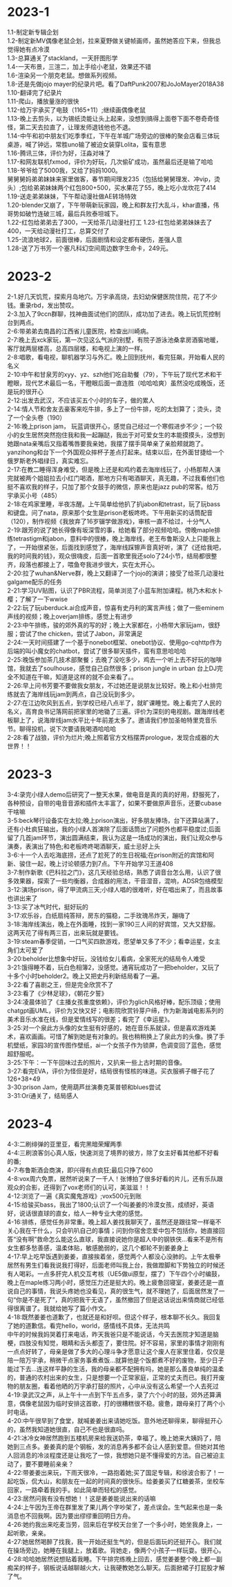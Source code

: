 # 2023-1  
1.1-制定新专辑企划  
1.2-制定新MV偶像老鼠企划，拉来夏野做关键帧画师，虽然她答应下来，但我总觉得她有点冷漠  
1.3-总算通关了stackland，一天肝图形学  
1.4-一天布景，三渲二，加上手绘小老鼠，效果还不错  
1.6-渲染另一个朋克老鼠。想做系列视频。  
1.8-还是先做jojo mayer的纪录片吧。看了DaftPunk2007和JoJoMayer2018A38  
1.10-翻译完了纪录片  
1.11-爬山，播放量涨的很快  
1.12-给万宇承买了电鼓（1165+11）;继续画偶像老鼠   
1.13-晚上去剪头，以为锡纸烫能让头上起来，没想到搞得上面卷下面不卷奇奇怪怪，第二天去拉直了，让理发师退钱他也不退。  
1.14-中午和初中朋友们吃季季红，下午在羊城广场旁边的很棒的聚会店看三体玩桌游，喊了钟远，常胜uno输了被迫女装穿Lolita，蛮有意思  
1.16-腾讯三体，评价为好，汪淼对味了  
1.17-和网友联机fxmod，评价为好玩，几次偷矿成功，虽然最后还是输了哈哈  
1.18-爷爷给了5000我，又给了妈妈1000。  
     舅舅舅妈弟弟妹妹来家里做客，春节期间理发235（包括给舅舅理发、冲vip，烫头）;包给弟弟妹妹两个红包800+500，买水果花了55，晚上吃小龙坎花了414  
1.19-送走弟弟妹妹，下午帮动漫社做AE转场特效  
1.20-blender又崩了，下午带萌新玩家园，晚上和群友打大乱斗，khar直播，伟哥势如破竹连破三城，最后兵败泰坦城下。  
1.22-红包给弟弟去了300，一天给茶几动漫社打工
1.23-红包给弟弟妹妹去了400，一天给动漫社打工，总算交付了  
1.25-流浪地球2，前面很棒，后面剧情和设定都有硬伤，差强人意  
1.28-送了万书芳一个塞凡科幻空间周边数字生命卡，249元。  
# 2023-2  
2-1.好几天饥荒，探索月岛地穴。万宇承高烧，去妇幼保健医院住院，花了不少钱。重录rbd，发出赞叹。  
2-3.加入了9ccn群聊，找神曲面试他们的团队，成功加了进去。晚上玩饥荒控制台到两点。  
2-6:带弟弟去南昌的江西省儿童医院，检查出川崎病。  
2-7:晚上去xck家玩，第一次见这么气派的别墅，有院子游泳池桑拿房酒窖地暖，客厅就两层楼高，总高四层楼，和电视上演的一样。  
2-8:唱歌，看电视，聊机器学习与外汇。晚上回到抚州，看完狂飙，开始看人民的名义  
2-10:中午和甘泉芳的xyy、yz、szh他们吃自助餐（79），下午玩了现代艺术和干瞪眼，现代艺术最后一名，干瞪眼后面一直连胜（哈哈哈爽）虽然没吃成晚饭，还是玩的很开心  
2-12:出发去武汉，不应该买五个小时的车子，做的累人  
2-14:情人节和舍友去豪客来吃牛排，多上了一份牛排，吃的太划算了；烫头，烫了一个全头卷（190）  
2-16:晚上prison jam， 玩蓝调很开心，感觉自己经过一个寒假进步不少；一个较小的女生居然突然抱住我和我一起蹦跶，我出于对可爱女生的本能摸摸头，没想到她跟nata亲嘴后又指着嘴唇要我亲她，我摆了摆手简单亲了亲脸颊就跑了。yanzihong和台下一个外国观众摔杯子差点打起来。结束以后，在外面甘捷给一个俄罗斯老外唱绿日，真实难忘。  
2-17:在教二睡得浑身难受，但是晚上还是和鸡约着去海岸线玩了，小杨那帮人演完就被两个姐姐拉去小红门喝酒，那地方只有喝酒聊天，真无趣，不过我看他们也挺不喜欢我的样子，只加了那个女鼓手的微信，原来也是jazz pub的常客。给万宇承买小号（485）    
2-18:在鸡家里睡，半夜冻醒。上午简单给他扒了扒jabon和tetrast，玩了玩bass和键盘。问了nata，原来那个女生是prison老板咚咚。下午用新买的话筒配音（120），制作视频《我放弃了16岁辍学做游戏》，审核一直不给过，十分气人  
2-19:跟芳的说了她长得像有坂深雪的事，给她看了部分视频哈哈。傍晚maple排练tetrastigm和jabon，意料中的很棒，晚上海岸线，老王布鲁斯没人上只能我上了，一开始很紧张，后面找到感觉了，海岸线踩镲声音真好听，演了《还给我吧，我的时间我的钱》，观众很嗨皮，后面一首歌里我还solo了24小节，结局都很整齐，段落也都接上了，喂鱼夸我进步很大，实在太开心。  
2-20:拉了wuhan&Nerve群，晚上又翻译了一个jojo的演讲；接受了给茶几动漫社galgame配乐的任务      
2-21:学习UV贴图，认识了PBR流程，简单浏览了小蓝车附加课程。桃乃木和水卜樱；了解了一下wwise    
2-22:玩了玩uberduck.ai合成声音，惊喜有史丹利的寓言声线；做了一些eminem声线的视频；晚上overjam排练，感觉上有进步  
2-23:中午排练，骏的郊外真的写的好；晚上大家都在，小杨带大家玩jam，很舒服；尝试了the chicken，尝试了Jabon，非常满足  
2-24:一天时间搭建了一个基于nonebot框架、onebot协议、使用go-cqhttp作为后端的叫小魔女的chatbot，尝试了很多聊天插件，蛮有意思哈哈哈   
2-25:晚饭参加茶几技术部聚餐；去晚了没吃多少，鸡去一个听上去不好玩的咖啡馆，我就去了soulhouse，感觉自己自然很多；prison jungle in urban 台上DJ完全不知道在干嘛，知道是这样的就不会来看了。。  
2-26:早上问书芳要不要做我女朋友，不过她还是说朋友比较好。晚上和小杜排完练就去了海岸线玩jam到两点，自己没玩到多少。  
2-27:在江边吹风到五点，到学校已经八点半了，就旷课睡觉。晚上看完了人民的名义，高育良书记落网前把家里的地锄了三遍。评价为深刻的电视剧。跟海岸线老板聊上了，说海岸线jam水平比十年前差太多了。邀请我们参加圣帕特里克音乐节。聊得投机，说下次要请我喝酒哈哈哈   
2-28:看了战狼，评价为烂片;晚上照着官方文档摆弄prologue，发现合成器的大世界！！  
# 2023-3  
3-4:录完小绿人demo后研究了一整天水果，做电音是真的真的好用，舒服死了，各种预设，自带的电音音源和插件太丰富了，如果不要做原声音乐，还要cubase干啥嘛  
3-5:beck琴行设备实在太拉;晚上prison演出，好多朋友捧场，台下还算站满了，还有小杜疯狂输出，我的小绿人首演除了后面话筒出了问题外也都平稳度过;后面留了几首jam环节，演出圆满结束，我认为这是一场成功的演出，我们让观众参与演奏，表演出了特色;和老板咚咚喝酒聊天，威士忌好上头  
3-6:十一个人去吃海底捞，还点了尬死了的生日祝福;在prison附近的宾馆和阿新、骏住一起，晚上讨论顿感力到7点。下午开始学习王道408  
3-7:制作新歌《巴科拉之门》，这几天经验总结，熟悉了调音台怎么用，认识了很多效果器，探索了一些均衡器，合成器的用法，干音湿音，混响，ADSR包络模型  
3-12:演场prison，得了甲流病三天;小绿人唱的很难听，好在唱出来了，而且故事也讲出来了   
3-13:买了冰气时代，挺好玩的  
3-17:欢乐谷，白纸扇纯答辩，房东的猫稳，二手玫瑰吊炸天，蹦嗨了  
3-18:海岸线演出，晚上在外面睡，找到一家190三人间的好宾馆，又大又舒服。这两天花了得有两三百，出来玩就是要钱。  
3-19:steam春季促销，一口气买四款游戏，愿望单又多了不少；看幸运星，女主角们太可爱了  
3-20:beholder比想象中好玩，没钱给女儿看病，全家死光的结局令人难受  
3-21:饿得睡不着，玩白色相簿2，没感觉。通宵玩成功了一把beholder，又玩了十多个小时beholder2。晚上又把史丹利新结局看了一遍。  
3-22:看了喜剧之王，但是完全欣赏不了  
3-23:看了《少林足球》，《朝花夕誓》  
3-24:凌晨体验了《主播女孩重度依赖》，评价为glich风格好棒，配乐顶级；使用chatgpt画UML，评价为又快又好；电影院欣赏铃芽户缔，作为新海诚电影系列的美术音乐水准在线，但是爱情线写的很差；看完了《幸运星》。  
3-25:对一个泉此方头像的女生挺有好感的，她在音乐系就读，但是喜欢游戏美术，喜欢画画。可惜了解到她是有对象的。我也稍稍换上了泉此方的头像。换了手机壁纸，家园3的宣传图作壁纸，ai一个女孩子作为锁屏，色调变回了蓝色，感觉超舒服呢。  
3-25:下午：一下午回味过去的照片，又扒来一些上古时期的音像。  
3-27:看完EVA，评价为怪但是好，结局很有怪核的味道。买衣服裤子帽子花了126+38+49  
3-30:prison Jam，使用葫芦丝演奏克莱普顿和blues尝试  
3-31:Ori通关了，结局感人   
# 2023-4
4-3:二刷绯弹的亚里亚，看完黑暗荣耀两季  
4-4:三刷浪客剑心真人版，快速浏览了境界的彼方，除了女主好看其他都不好看的番;  
4-7:布鲁斯酒会商演，即兴得有点疯狂;最后只挣了600  
4-8:vox周六免票，居然听说来了一千人！张博拍了很多好看的片儿，还有乐队跟观众的合影，还得到了vox老师们的认可，美滋滋！！  
4-12:浏览了一遍《真实魔鬼游戏》;vox500元到账    
4-15:给骏买bass，我出了1800;认识了一个叫姜姜的冷漠女孩，成绩好，英语好，说话很直球的直女，给人一种专业大佬的感觉。  
4-16:排练，感觉任务非常重。晚上超人姜找我聊天了，虽然还是跟往常一样毫不关心我在干什么，只会叭叭自己的事情；问到你宿舍恋爱中包不包括你，她直接回答“没有啊”救命怎么能这么直球，我直接说她你是超人中的钢铁侠...看来不是所有女生都多愁善感，温柔体贴，敏感脆弱的，这几个都轮不到姜姜身上  
4-17:早上吃早饭遇到姜姜，直接挨着坐，感觉两个人都没心没肺的。上午太极拳居然有男生们看我说我打得好，后面老师叫我上台，我做蹬脚和下势独立的时候还有人喝彩。一点多肝完人机交互考核（UE5做ui原型，摆了）下午四个小时编鼓，晚上在maple练习两小时，感觉压力还是挺大的。晚上疲惫回寝室，姜姜还是一直说自己的事情，我说头疼她也没看见，真的很生气，就不理她了，后面居然发了一句“你是不是死了”，真的把我干无语了，虽然撤回了但是这话说出来情商就已经低得很离谱了。我就给她写了篇小作文。   
4-18:既然姜姜也道歉了，也就还是和好呗。但这个样子，根本聊不长久。我回复了她的道歉信。看完hello，world，感情线不具体，无法共鸣    
中午的时候我妈哭着打来电话，昨天我爸只是不能说话，今天去医院才知道是脑梗，四肢没有知觉，眼睛和舌头都歪了，要住院。好不容易，家里的事情才刚刚有一点点好转了，母亲是做了多大的心理斗争才愿意让这个废人在家里住着，仅仅是陪一陪万宇承，稍微干点家务事煮煮饭...就算他是个饭都煮不好的废物，至少日子能过下去...连这样平静的生活，我的母亲都不配拥有吗，她是那么善良单纯的温柔的，普通的农村出来的女生，只是想要一个正常家庭，正常的丈夫而已。我打开废物的朋友圈，看着他晒的万宇承打鼓的照片，心中从没有这么希望一个人去死过  
4-19:录武汉之声，从上午十一点到下午五点多，录了六个小时的鼓，郊外还算满意，偶像老鼠因为临时安排这首歌，打的很糟糕很不稳。疲惫，跟母亲打了两个小时电话。  
4-20:中午很早到了食堂，就喊姜姜出来请她吃饭。意外地还聊得来，聊得挺开心的，虽然我知道她很直，自己不也是很直吗。  
4-21:冰冷女神居然跑到五楼机房来给我送奶茶，幸福了。晚上她来大姨妈了，陪她到三点多。姜姜真的是个钢板，发的消息再多都不会让人感到爱意。但她对其他人回消息的冷淡程度还是让我吃了一惊，我想她只是不懂得爱的方法。自己被迫主动了，要不要睡前亲亲？  
4-22:带姜姜出来玩，下雨天很冷，一路抱着她;买了国足专辑，和徐波合影了！一起吃饭，侃大山，和朋友在一起的时间真的很快乐。给姜姜买了红糖姜茶，坐校车回家，一路牵着我的手。如此简单而轻松的感觉。  
4-23:居然问我有没有想她！！这是姜姜能说出来的话嘛  
4-24:上午因为王帝在群里发了果儿两个字吵架了，差点误会。生气起来也是一条消息也不回我啊。因为要出缪缪重回明日方舟。  
4-26:她约我出来吃麦当劳，回来后在学校天台坐了一个多小时，她坐我身上，一起听歌，亲亲。  
4-27:她居然喝醉了找我，我一开始还挺生气的，但是后面玩的还挺开心。我们就在操场旁边，她睡在我腿上，放着歌。背她走，像两个小孩子一样玩耍。很开心。  
4-28:哈哈她居然说想贴着我睡。下午排完练晚上回去，感觉姜姜整个晚上都一副痴呆的样子，钢板说话越聊越火大，让我硬教她怎么聊天。后面掀裙子打屁股才解了气。 
